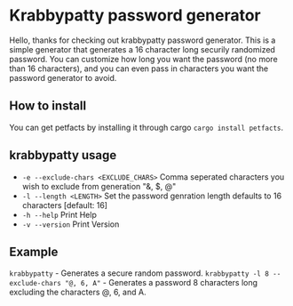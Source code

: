 # Krabbypatty password generator
Hello, thanks for checking out krabbypatty password generator.  This is a simple generator that generates a 16 character long securily randomized password.  You can customize how long you want the password (no more than 16 characters), and you can even pass in characters you want the password generator to avoid.

## How to install
You can get petfacts by installing it through cargo `cargo install petfacts`.

## krabbypatty usage
* `-e --exclude-chars <EXCLUDE_CHARS>` Comma seperated characters you wish to exclude from generation "&, $, @"
* `-l --length <LENGTH>` Set the password genration length defaults to 16 characters [default: 16]
* `-h --help` Print Help
* `-v --version` Print Version

## Example
`krabbypatty` - Generates a secure random password.
`krabbypatty -l 8 --exclude-chars "@, 6, A"` - Generates a password 8 characters long excluding the characters @, 6, and A.
